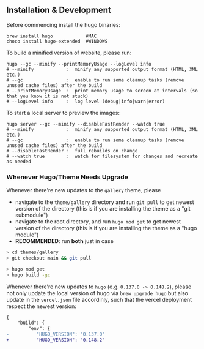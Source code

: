 ## Installation & Development

Before commencing install the hugo binaries:

```
brew install hugo            #MAC
choco install hugo-extended  #WINDOWS
```

To build a minified version of website, please run: 

```
hugo --gc --minify --printMemoryUsage --logLevel info
# --minify            :  minify any supported output format (HTML, XML etc.)
# --gc                :  enable to run some cleanup tasks (remove unused cache files) after the build
# --printMemoryUsage  :  print memory usage to screen at intervals (so that you know it is not stuck)
# --logLevel info     :  log level (debug|info|warn|error)
```

To start a local server to preview the images: 

```
hugo server --gc --minify --disableFastRender --watch true
# --minify            :  minify any supported output format (HTML, XML etc.)
# --gc                :  enable to run some cleanup tasks (remove unused cache files) after the build
# --disableFastRender :  full rebuilds on change
# --watch true        :  watch for filesystem for changes and recreate as needed
```





### Whenever Hugo/Theme Needs Upgrade 

Whenever there're new updates to the `gallery` theme, please

-    navigate to the `theme/gallery` directory and run `git pull` to get newest version of the directory (this is if you are installing the theme as a "git submodule") 
-   navigate to the root directory, and run `hugo mod get` to get newest version of the directory (this is if you are installing the theme as a "hugo module") 
-   **RECOMMENDED**: run **both** just in case

```bash
> cd themes/gallery
> git checkout main && git pull
```

```bash
> hugo mod get
> hugo build -gc 
```

Whenever there're new updates to `hugo` (e.g. `0.137.0 -> 0.148.2`), please not only update the local version of hugo via `brew upgrade hugo` but also update in the `vercel.json` file accordinly, such that the vercel deployment respect the newest version: 

```diff
{
    "build": {
        "env": {
-     	   "HUGO_VERSION": "0.137.0"
+     	   "HUGO_VERSION": "0.148.2"
```

